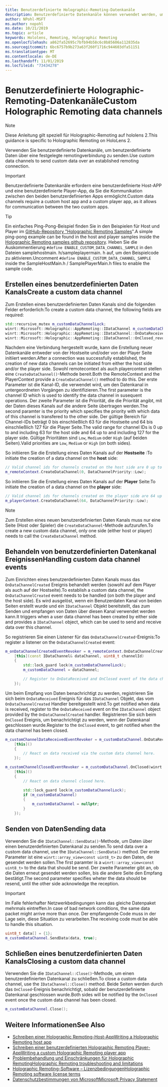 ```yaml
---
title: Benutzerdefinierte Holographic-Remoting-Datenkanäle
description: Benutzerdefinierte Datenkanäle können verwendet werden, um Benutzerdaten über die bereits festgelegte Holographic Remoting-Verbindung zu senden.
author: NPohl-MSFT
ms.author: nopohl
ms.date: 10/21/2019
ms.topic: article
keywords: Hololens, Remoting, Holographic Remoting
ms.openlocfilehash: a862fa52695c7bfb94b58c6c0b85606a112835da
ms.sourcegitcommit: 6bc6757b9b273a63f260f1716c944603dfa51151
ms.translationtype: MT
ms.contentlocale: de-DE
ms.lasthandoff: 11/01/2019
ms.locfileid: "73434278"
---
```

# <a name="custom-holographic-remoting-data-channels"></a><span data-ttu-id="4d317-104">Benutzerdefinierte Holographic-Remoting-Datenkanäle</span><span class="sxs-lookup"><span data-stu-id="4d317-104">Custom Holographic Remoting data channels</span></span>

>[!NOTE]
><span data-ttu-id="4d317-105">Diese Anleitung gilt speziell für Holographic-Remoting auf hololens 2.</span><span class="sxs-lookup"><span data-stu-id="4d317-105">This guidance is specific to Holographic Remoting on HoloLens 2.</span></span>

<span data-ttu-id="4d317-106">Verwenden Sie benutzerdefinierte Datenkanäle, um benutzerdefinierte Daten über eine festgelegte remotingverbindung zu senden.</span><span class="sxs-lookup"><span data-stu-id="4d317-106">Use custom data channels to send custom data over an established remoting connection.</span></span>

>[!IMPORTANT]
><span data-ttu-id="4d317-107">Benutzerdefinierte Datenkanäle erfordern eine benutzerdefinierte Host-APP und eine benutzerdefinierte Player-App, da Sie die Kommunikation zwischen den beiden benutzerdefinierten Apps ermöglicht.</span><span class="sxs-lookup"><span data-stu-id="4d317-107">Custom data channels require a custom host app and a custom player app, as it allows for communication between the two custom apps.</span></span>

>[!TIP]
><span data-ttu-id="4d317-108">Ein einfaches Ping-Pong-Beispiel finden Sie in den Beispielen für Host und Player im [GitHub-Repository "Holographic Remoting Samples](https://github.com/microsoft/MixedReality-HolographicRemoting-Samples)".</span><span class="sxs-lookup"><span data-stu-id="4d317-108">A simple ping-pong example can be found in the host and player samples inside the [Holographic Remoting samples github repository](https://github.com/microsoft/MixedReality-HolographicRemoting-Samples).</span></span> <span data-ttu-id="4d317-109">Heben Sie die Auskommentierung ```#define ENABLE_CUSTOM_DATA_CHANNEL_SAMPLE``` in den Dateien samplehostmain. h/sampleplayermain. h auf, um den Beispielcode zu aktivieren.</span><span class="sxs-lookup"><span data-stu-id="4d317-109">Uncomment ```#define ENABLE_CUSTOM_DATA_CHANNEL_SAMPLE``` inside the SampleHostMain.h / SamplePlayerMain.h files to enable the sample code.</span></span>


## <a name="create-a-custom-data-channel"></a><span data-ttu-id="4d317-110">Erstellen eines benutzerdefinierten Daten Kanals</span><span class="sxs-lookup"><span data-stu-id="4d317-110">Create a custom data channel</span></span>


<span data-ttu-id="4d317-111">Zum Erstellen eines benutzerdefinierten Daten Kanals sind die folgenden Felder erforderlich:</span><span class="sxs-lookup"><span data-stu-id="4d317-111">To create a custom data channel, the following fields are required:</span></span>
```cpp
std::recursive_mutex m_customDataChannelLock;
winrt::Microsoft::Holographic::AppRemoting::IDataChannel m_customDataChannel = nullptr;
winrt::Microsoft::Holographic::AppRemoting::IDataChannel::OnDataReceived_revoker m_customChannelDataReceivedEventRevoker;
winrt::Microsoft::Holographic::AppRemoting::IDataChannel::OnClosed_revoker m_customChannelClosedEventRevoker;
```

<span data-ttu-id="4d317-112">Nachdem eine Verbindung hergestellt wurde, kann die Erstellung neuer Datenkanäle entweder von der Hostseite und/oder von der Player Seite initiiert werden.</span><span class="sxs-lookup"><span data-stu-id="4d317-112">After a connection was successfully established, the creation of new data channels can be initiated from either the host side and/or the player side.</span></span> <span data-ttu-id="4d317-113">Sowohl remotecontext als auch playercontext stellen eine ```CreateDataChannel()```-Methode bereit.</span><span class="sxs-lookup"><span data-stu-id="4d317-113">Both the RemoteContext and the PlayerContext provide a ```CreateDataChannel()``` method to do this.</span></span> <span data-ttu-id="4d317-114">Der erste Parameter ist die Kanal-ID, die verwendet wird, um den Datenkanal in untergeordneten Vorgängen zu identifizieren.</span><span class="sxs-lookup"><span data-stu-id="4d317-114">The first parameter is the channel ID which is used to identify the data channel in susequent operations.</span></span> <span data-ttu-id="4d317-115">Der zweite Parameter ist die Priorität, die die Priorität angibt, mit der Daten dieses Kanals auf die andere Seite übertragen werden.</span><span class="sxs-lookup"><span data-stu-id="4d317-115">The second paramter is the priority which specifies the priority with which data of this channel is transfered to the other side.</span></span> <span data-ttu-id="4d317-116">Der gültige Bereich für Channel-IDs beträgt 0 bis einschließlich 63 für die Hostseite und 64 bis einschließlich 127 für die Player Seite.</span><span class="sxs-lookup"><span data-stu-id="4d317-116">The valid range for channel IDs is 0 up to and including 63 for the host side and 64 up to and including 127 for the player side.</span></span> <span data-ttu-id="4d317-117">Gültige Prioritäten sind ```Low```, ```Medium``` oder ```High``` (auf beiden Seiten).</span><span class="sxs-lookup"><span data-stu-id="4d317-117">Valid priorities are ```Low```, ```Medium``` or ```High``` (on both sides).</span></span>

<span data-ttu-id="4d317-118">So initiieren Sie die Erstellung eines Daten Kanals auf der **Hostseite** :</span><span class="sxs-lookup"><span data-stu-id="4d317-118">To initiate the creation of a data channel on the **host** side:</span></span>
```cpp
// Valid channel ids for channels created on the host side are 0 up to and including 63
m_remoteContext.CreateDataChannel(0, DataChannelPriority::Low);
```

<span data-ttu-id="4d317-119">So initiieren Sie die Erstellung eines Daten Kanals auf der **Player** Seite:</span><span class="sxs-lookup"><span data-stu-id="4d317-119">To initiate the creation of a data channel on the **player** side:</span></span>
```cpp
// Valid channel ids for channels created on the player side are 64 up to and including 127
m_playerContext.CreateDataChannel(64, DataChannelPriority::Low);
```

>[!NOTE]
><span data-ttu-id="4d317-120">Zum Erstellen eines neuen benutzerdefinierten Daten Kanals muss nur eine Seite (Host oder Spieler) die ```CreateDataChannel```-Methode aufzurufen.</span><span class="sxs-lookup"><span data-stu-id="4d317-120">To create a new custom data channel, only one side (either host or player) needs to call the ```CreateDataChannel``` method.</span></span>

## <a name="handling-custom-data-channel-events"></a><span data-ttu-id="4d317-121">Behandeln von benutzerdefinierten Datenkanal Ereignissen</span><span class="sxs-lookup"><span data-stu-id="4d317-121">Handling custom data channel events</span></span>

<span data-ttu-id="4d317-122">Zum Einrichten eines benutzerdefinierten Daten Kanals muss das ```OnDataChannelCreated``` Ereignis behandelt werden (sowohl auf dem Player als auch auf der Hostseite).</span><span class="sxs-lookup"><span data-stu-id="4d317-122">To establish a custom data channel, the ```OnDataChannelCreated``` event needs to be handled (on both the player and the host side).</span></span> <span data-ttu-id="4d317-123">Es wird ausgelöst, wenn ein Benutzerdaten Kanal von beiden Seiten erstellt wurde und ein ```IDataChannel``` Objekt bereitstellt, das zum Senden und empfangen von Daten über diesen Kanal verwendet werden kann.</span><span class="sxs-lookup"><span data-stu-id="4d317-123">It triggers when a user data channel has been created by either side and provides a ```IDataChannel``` object, which can be used to send and receive data over this channel.</span></span>

<span data-ttu-id="4d317-124">So registrieren Sie einen Listener für das ```OnDataChannelCreated```-Ereignis:</span><span class="sxs-lookup"><span data-stu-id="4d317-124">To register a listener on the ```OnDataChannelCreated``` event:</span></span>
```cpp
m_onDataChannelCreatedEventRevoker = m_remoteContext.OnDataChannelCreated(winrt::auto_revoke,
    [this](const IDataChannel& dataChannel, uint8_t channelId)
    {
        std::lock_guard lock(m_customDataChannelLock);
        m_customDataChannel = dataChannel;

        // Register to OnDataReceived and OnClosed event of the data channel here, see below...
    });
```

<span data-ttu-id="4d317-125">Um beim Empfang von Daten benachrichtigt zu werden, registrieren Sie sich beim ```OnDataReceived``` Ereignis für das ```IDataChannel``` Objekt, das vom ```OnDataChannelCreated``` Handler bereitgestellt wird.</span><span class="sxs-lookup"><span data-stu-id="4d317-125">To get notified when data is received, register to the ```OnDataReceived``` event on the ```IDataChannel``` object provided by the ```OnDataChannelCreated``` handler.</span></span> <span data-ttu-id="4d317-126">Registrieren Sie sich beim ```OnClosed``` Ereignis, um benachrichtigt zu werden, wenn der Datenkanal geschlossen wurde.</span><span class="sxs-lookup"><span data-stu-id="4d317-126">Register to the ```OnClosed``` event, to get notified when the data channel has been closed.</span></span>

```cpp
m_customChannelDataReceivedEventRevoker = m_customDataChannel.OnDataReceived(winrt::auto_revoke, 
    [this]()
    {
        // React on data received via the custom data channel here.
    });

m_customChannelClosedEventRevoker = m_customDataChannel.OnClosed(winrt::auto_revoke,
    [this]()
    {
        // React on data channel closed here.

        std::lock_guard lock(m_customDataChannelLock);
        if (m_customDataChannel)
        {
            m_customDataChannel = nullptr;
        }
    });
```

## <a name="sending-data"></a><span data-ttu-id="4d317-127">Senden von Daten</span><span class="sxs-lookup"><span data-stu-id="4d317-127">Sending data</span></span>

<span data-ttu-id="4d317-128">Verwenden Sie die ```IDataChannel::SendData()```-Methode, um Daten über einen benutzerdefinierten Datenkanal zu senden.</span><span class="sxs-lookup"><span data-stu-id="4d317-128">To send data over a custom data channel, use the ```IDataChannel::SendData()``` method.</span></span> <span data-ttu-id="4d317-129">Der erste Parameter ist eine ```winrt::array_view<const uint8_t>``` zu den Daten, die gesendet werden sollen.</span><span class="sxs-lookup"><span data-stu-id="4d317-129">The first paramter is a ```winrt::array_view<const uint8_t>``` to the data that should be send.</span></span> <span data-ttu-id="4d317-130">Der zweite Parameter gibt an, ob die Daten erneut gesendet werden sollen, bis die andere Seite den Empfang bestätigt.</span><span class="sxs-lookup"><span data-stu-id="4d317-130">The second parameter specifies wheter the data should be resend, until the other side acknowledge the reception.</span></span> 

>[!IMPORTANT]
><span data-ttu-id="4d317-131">Im Falle fehlerhafter Netzwerkbedingungen kann das gleiche Datenpaket mehrmals eintreffen.</span><span class="sxs-lookup"><span data-stu-id="4d317-131">In case of bad network conditions, the same data packet might arrive more than once.</span></span> <span data-ttu-id="4d317-132">Der empfangende Code muss in der Lage sein, diese Situation zu verarbeiten.</span><span class="sxs-lookup"><span data-stu-id="4d317-132">The receiving code must be able to handle this situation.</span></span>

```cpp
uint8_t data[] = {1};
m_customDataChannel.SendData(data, true);
```

## <a name="closing-a-custom-data-channel"></a><span data-ttu-id="4d317-133">Schließen eines benutzerdefinierten Daten Kanals</span><span class="sxs-lookup"><span data-stu-id="4d317-133">Closing a custom data channel</span></span>

<span data-ttu-id="4d317-134">Verwenden Sie die ```IDataChannel::Close()```-Methode, um einen benutzerdefinierten Datenkanal zu schließen.</span><span class="sxs-lookup"><span data-stu-id="4d317-134">To close a custom data channel, use the ```IDataChannel::Close()``` method.</span></span> <span data-ttu-id="4d317-135">Beide Seiten werden durch das ```OnClosed```-Ereignis benachrichtigt, sobald der benutzerdefinierte Datenkanal geschlossen wurde.</span><span class="sxs-lookup"><span data-stu-id="4d317-135">Both sides will be notified by the ```OnClosed``` event once the custom data channel has been closed.</span></span>

```cpp
m_customDataChannel.Close();
```

## <a name="see-also"></a><span data-ttu-id="4d317-136">Weitere Informationen</span><span class="sxs-lookup"><span data-stu-id="4d317-136">See Also</span></span>
* [<span data-ttu-id="4d317-137">Schreiben einer Holographic Remoting-Host-App</span><span class="sxs-lookup"><span data-stu-id="4d317-137">Writing a Holographic Remoting host app</span></span>](holographic-remoting-create-host.md)
* [<span data-ttu-id="4d317-138">Schreiben einer benutzerdefinierten Holographic Remoting Player-App</span><span class="sxs-lookup"><span data-stu-id="4d317-138">Writing a custom Holographic Remoting player app</span></span>](holographic-remoting-create-player.md)
* [<span data-ttu-id="4d317-139">Problembehandlung und Einschränkungen für Holographic Remoting</span><span class="sxs-lookup"><span data-stu-id="4d317-139">Holographic Remoting troubleshooting and limitations</span></span>](holographic-remoting-troubleshooting.md)
* [<span data-ttu-id="4d317-140">Holographic Remoting-Software – Lizenzbedingungen</span><span class="sxs-lookup"><span data-stu-id="4d317-140">Holographic Remoting software license terms</span></span>](https://docs.microsoft.com//legal/mixed-reality/microsoft-holographic-remoting-software-license-terms)
* [<span data-ttu-id="4d317-141">Datenschutzbestimmungen von Microsoft</span><span class="sxs-lookup"><span data-stu-id="4d317-141">Microsoft Privacy Statement</span></span>](https://go.microsoft.com/fwlink/?LinkId=521839)
